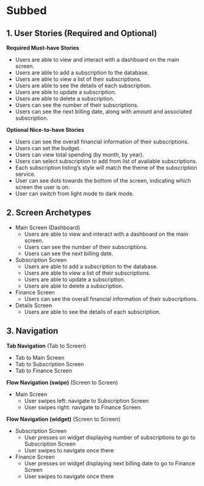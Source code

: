 # Subbed

## 1. User Stories (Required and Optional)

**Required Must-have Stories**
 * Users are able to view and interact with a dashboard on the main screen.
 * Users are able to add a subscription to the database.
 * Users are able to view a list of their subscriptions.
 * Users are able to see the details of each subscription.
 * Users are able to update a subscription.
 * Users are able to delete a subscription.
 * Users can see the number of their subscriptions.
 * Users can see the next billing date, along with amount and associated   subscription.

**Optional Nice-to-have Stories**

 * Users can see the overall financial information of their subscriptions.
 * Users can set the budget.
 * Users can view total spending (by month, by year).
 * Users can select subscription to add from list of available subscriptions.
 * Each subscription listing’s style will match the theme of the subscription service.
 * User can see dots towards the bottom of the screen, indicating which screen the user is on.
 * User can switch from light mode to dark mode.

## 2. Screen Archetypes

 * Main Screen (Dashboard)
   * Users are able to view and interact with a dashboard on the main screen.
   * Users can see the number of their subscriptions.
   * Users can see the next billing date.
 * Subscription Screen
   * Users are able to add a subscription to the database.
   * Users are able to view a list of their subscriptions.
   * Users are able to update a subscription.
   * Users are able to delete a subscription.
 * Finance Screen
   * Users can see the overall financial information of their subscriptions.
 * Details Screen
   * Users are able to see the details of each subscription.

## 3. Navigation

**Tab Navigation** (Tab to Screen)

 * Tab to Main Screen
 * Tab to Subscription Screen
 * Tab to Finance Screen

**Flow Navigation (swipe)** (Screen to Screen)

 * Main Screen
   * User swipes left: navigate to Subscription Screen
   * User swipes right: navigate to Finance Screen.

**Flow Navigation (widget)** (Screen to Screen)

 * Subscription Screen
   * User presses on widget displaying number of subscriptions to go to Subscription Screen
   * User swipes to navigate once there
 * Finance Screen
   * User presses on widget displaying next billing date to go to Finance Screen
   * User swipes to navigate once there